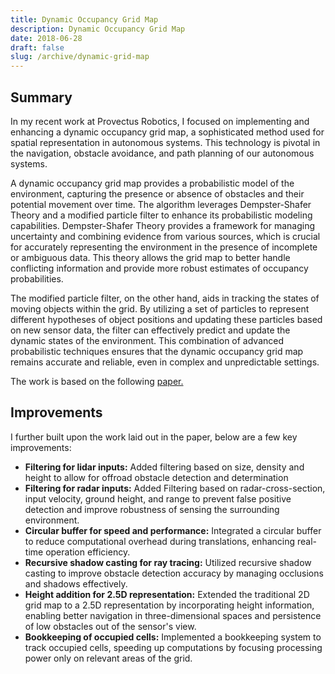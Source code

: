 ```yaml
---
title: Dynamic Occupancy Grid Map
description: Dynamic Occupancy Grid Map
date: 2018-06-28
draft: false
slug: /archive/dynamic-grid-map
---
```


## Summary

In my recent work at Provectus Robotics, I focused on implementing and enhancing a dynamic occupancy grid map, a sophisticated method used for spatial representation in autonomous systems. This technology is pivotal in the navigation, obstacle avoidance, and path planning of our autonomous systems.

A dynamic occupancy grid map provides a probabilistic model of the environment, capturing the presence or absence of obstacles and their potential movement over time. The algorithm leverages Dempster-Shafer Theory and a modified particle filter to enhance its probabilistic modeling capabilities. Dempster-Shafer Theory provides a framework for managing uncertainty and combining evidence from various sources, which is crucial for accurately representing the environment in the presence of incomplete or ambiguous data. This theory allows the grid map to better handle conflicting information and provide more robust estimates of occupancy probabilities.

The modified particle filter, on the other hand, aids in tracking the states of moving objects within the grid. By utilizing a set of particles to represent different hypotheses of object positions and updating these particles based on new sensor data, the filter can effectively predict and update the dynamic states of the environment. This combination of advanced probabilistic techniques ensures that the dynamic occupancy grid map remains accurate and reliable, even in complex and unpredictable settings.

The work is based on the following <a href="https://mediatum.ub.tum.de/doc/1459214/file.pdf" target="_blank">paper.</a>

## Improvements

I further built upon the work laid out in the paper, below are a few key improvements:

- **Filtering for lidar inputs:** Added filtering based on size, density and height to allow for offroad obstacle detection and determination
- **Filtering for radar inputs:** Added Filtering based on radar-cross-section, input velocity, ground height, and range to prevent false positive detection and improve robustness of sensing the surrounding environment.
- **Circular buffer for speed and performance:** Integrated a circular buffer to reduce computational overhead during translations, enhancing real-time operation efficiency.
- **Recursive shadow casting for ray tracing:** Utilized recursive shadow casting to improve obstacle detection accuracy by managing occlusions and shadows effectively.
- **Height addition for 2.5D representation:** Extended the traditional 2D grid map to a 2.5D representation by incorporating height information, enabling better navigation in three-dimensional spaces and persistence of low obstacles out of the sensor's view.
- **Bookkeeping of occupied cells:** Implemented a bookkeeping system to track occupied cells, speeding up computations by focusing processing power only on relevant areas of the grid.
